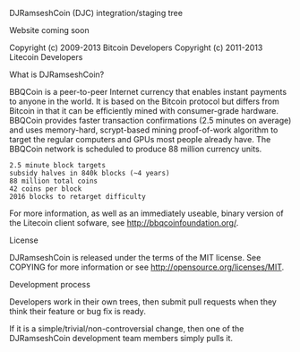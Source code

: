 DJRamseshCoin (DJC) integration/staging tree

Website coming soon 

Copyright (c) 2009-2013 Bitcoin Developers Copyright (c) 2011-2013 Litecoin Developers

What is DJRamseshCoin?

BBQCoin is a peer-to-peer Internet currency that enables instant payments to anyone in the world. It is based on the Bitcoin protocol but differs from Bitcoin in that it can be efficiently mined with consumer-grade hardware. BBQCoin provides faster transaction confirmations (2.5 minutes on average) and uses memory-hard, scrypt-based mining proof-of-work algorithm to target the regular computers and GPUs most people already have. The BBQCoin network is scheduled to produce 88 million currency units.

    2.5 minute block targets
    subsidy halves in 840k blocks (~4 years)
    88 million total coins
    42 coins per block
    2016 blocks to retarget difficulty

For more information, as well as an immediately useable, binary version of the Litecoin client sofware, see http://bbqcoinfoundation.org/.

License

DJRamseshCoin is released under the terms of the MIT license. See COPYING for more information or see http://opensource.org/licenses/MIT.

Development process

Developers work in their own trees, then submit pull requests when they think their feature or bug fix is ready.

If it is a simple/trivial/non-controversial change, then one of the DJRamseshCoin development team members simply pulls it.
